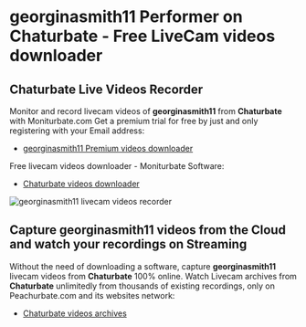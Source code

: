 # georginasmith11 Performer on Chaturbate - Free LiveCam videos downloader

## Chaturbate Live Videos Recorder

Monitor and record livecam videos of **georginasmith11** from **Chaturbate** with Moniturbate.com
Get a premium trial for free by just and only registering with your Email address:
* [georginasmith11 Premium videos downloader](https://moniturbate.com/request-demo-licence-key.html)

Free livecam videos downloader - Moniturbate Software:
* [Chaturbate videos downloader](https://moniturbate.com/moniturbate-download-software.html)

![georginasmith11 livecam videos recorder](https://peachurnet.com/templates/moniturbate-software.png)


## Capture georginasmith11 videos from the Cloud and watch your recordings on Streaming

Without the need of downloading a software, capture **georginasmith11** livecam videos from **Chaturbate** 100% online.
Watch Livecam archives from **Chaturbate** unlimitedly from thousands of existing recordings, only on Peachurbate.com and its websites network:
* [Chaturbate videos archives](https://peachurnet.com/)